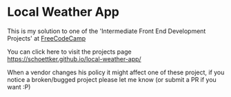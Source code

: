 # Local Weather App

This is my solution to one of the 'Intermediate Front End Development Projects' at [FreeCodeCamp](https://www.freecodecamp.com)

You can click here to visit the projects page <https://schoettker.github.io/local-weather-app/>

When a vendor changes his policy it might affect one of these project, if you notice a broken/bugged project please let me know (or submit a PR if you want :P)

